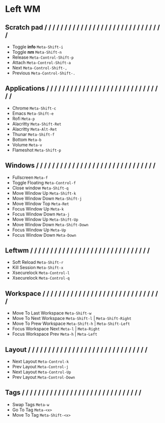 # Left WM

## Scratch pad / / / / / / / / / / / / / / / / / / / / / / / / / / / / / /

- Toggle **info** `Meta-Shift-i`
- Toggle **nm** `Meta-Shift-n`
- Release `Meta-Control-Shift-p`
- Attach `Meta-Control-Shift-a`
- Next `Meta-Control-Shift-,`
- Previous `Meta-Control-Shift-.`

## Applications / / / / / / / / / / / / / / / / / / / / / / / / / / / / / /

- Chrome `Meta-Shift-c`
- Emacs `Meta-Shift-e`
- Rofi `Meta-p`
- Alacritty `Meta-Shift-Ret`
- Alacritty `Meta-Alt-Ret`
- Thunar `Meta-Shift-f`
- Bottom `Meta-b`
- Volume `Meta-v`
- Flameshot `Meta-Shift-p`

## Windows / / / / / / / / / / / / / / / / / / / / / / / / / / / / / /

- Fullscreen `Meta-f`
- Toggle Floating `Meta-Control-f`
- Close window `Meta-Shift-q`
- Move Window Up `Meta-Shift-k`
- Move Window Down `Meta-Shift-j`
- Move Window Top `Meta-Ret`
- Focus Window Up `Meta-k`
- Focus Window Down `Meta-j`
- Move Window Up `Meta-Shift-Up`
- Move Window Down `Meta-Shift-Down`
- Focus Window Up `Meta-Up`
- Focus Window Down `Meta-Down`

## Leftwm / / / / / / / / / / / / / / / / / / / / / / / / / / / / / /

- Soft Reload `Meta-Shift-r`
- Kill Session `Meta-Shift-x`
- Xsecurelock `Meta-Control-l`
- Xsecurelock `Meta-Control-q`

## Workspace / / / / / / / / / / / / / / / / / / / / / / / / / / / / / /

- Move To Last Workspace `Meta-Shift-w`
- Move To Next Workspace `Meta-Shift-l` | `Meta-Shift-Right`
- Move To Prew Workspace `Meta-Shift-h` | `Meta-Shift-Left`
- Focus Workspace Next `Meta-l` | `Meta-Right`
- Focus Workspace Prev `Meta-h` | `Meta-Left`

## Layout / / / / / / / / / / / / / / / / / / / / / / / / / / / / / /

- Next Layout `Meta-Control-k`
- Prev Layout `Meta-Control-j`
- Next Layout `Meta-Control-Up`
- Prev Layout `Meta-Control-Down`

## Tags / / / / / / / / / / / / / / / / / / / / / / / / / / / / / /

- Swap Tags `Meta-w`
- Go To Tag `Meta-<x>`
- Move To Tag `Meta-Shift-<x>`
